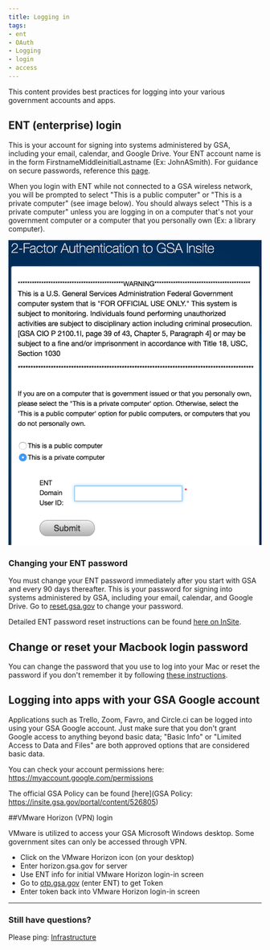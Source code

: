 ```yaml
---
title: Logging in
tags:
- ent
- OAuth
- Logging
- login
- access
---
```


This content provides best practices for logging into your various government accounts and apps.

## ENT (enterprise) login

This is your account for signing into systems administered by GSA, including your email, calendar, and Google Drive.  Your ENT account name is in the form FirstnameMiddleinitialLastname (Ex: JohnASmith).  For guidance on secure passwords, reference this [page](/password-requirements).

When you login with ENT while not connected to a GSA wireless network, you will be prompted to select "This is a public computer" or "This is a private computer" (see image below).  You should always select "This is a private computer" unless you are logging in on a computer that's not your government computer or a computer that you personally own (Ex: a library computer).  

![addressbar](/images/ENT-login-screen.png)

### Changing your ENT password

You must change your ENT password immediately after you start with GSA and every 90 days thereafter. This is your password for signing into systems administered by GSA, including your email, calendar, and Google Drive. Go to [reset.gsa.gov](reset.gsa.gov) to change your password.

Detailed ENT password reset instructions can be found [here on InSite](https://insite.gsa.gov/portal/content/677810).

## Change or reset your Macbook login password

You can change the password that you use to log into your Mac or reset the password if you don't remember it by following [these instructions](https://support.apple.com/en-us/HT202860).

## Logging into apps with your GSA Google account

Applications such as Trello, Zoom, Favro, and Circle.ci can be logged into using your GSA Google account.  Just make sure that you don't grant Google access to anything beyond basic data; "Basic Info" or "Limited Access to Data and Files" are both approved options that are considered basic data.      

You can check your account permissions here: https://myaccount.google.com/permissions

The official GSA Policy can be found [here](GSA Policy: https://insite.gsa.gov/portal/content/526805)

##VMware Horizon (VPN) login

VMware is utilized to access your GSA Microsoft Windows desktop.  Some government sites can only be accessed through VPN.

* Click on the VMware Horizon icon (on your desktop)
* Enter horizon.gsa.gov for server
* Use ENT info for initial VMware Horizon login-in screen
* Go to [otp.gsa.gov](http://otp.gsa.gov/) (enter ENT) to get Token
* Enter token back into VMware Horizon login-in screen



--------------------------------------------------------------------------------

### Still have questions?

Please ping: [Infrastructure](https://gsa-tts.slack.com/messages/infrastructure)
